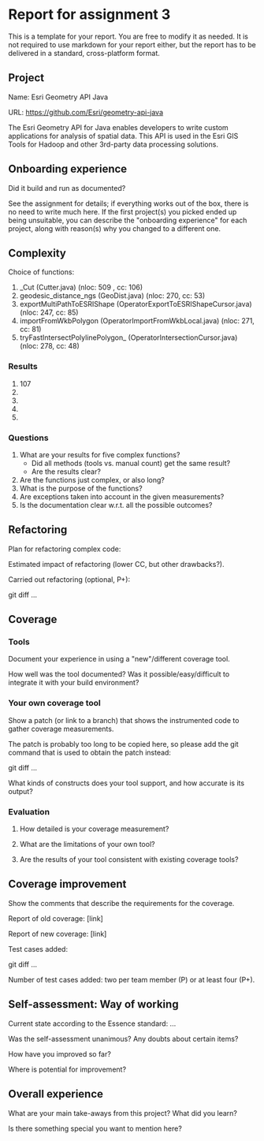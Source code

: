 # Report for assignment 3

This is a template for your report. You are free to modify it as needed.
It is not required to use markdown for your report either, but the report
has to be delivered in a standard, cross-platform format.

## Project

Name: Esri Geometry API Java

URL: https://github.com/Esri/geometry-api-java

The Esri Geometry API for Java enables developers to write custom applications for analysis of spatial data. This API is used in the Esri GIS Tools for Hadoop and other 3rd-party data processing solutions.

## Onboarding experience

Did it build and run as documented?
    
See the assignment for details; if everything works out of the box,
there is no need to write much here. If the first project(s) you picked
ended up being unsuitable, you can describe the "onboarding experience"
for each project, along with reason(s) why you changed to a different one.


## Complexity

Choice of functions:

1. _Cut (Cutter.java) (nloc: 509 , cc: 106)
2. geodesic_distance_ngs (GeoDist.java) (nloc: 270, cc: 53)
3. exportMultiPathToESRIShape (OperatorExportToESRIShapeCursor.java) (nloc: 247, cc: 85)
4. importFromWkbPolygon (OperatorImportFromWkbLocal.java) (nloc: 271, cc: 81)
5. tryFastIntersectPolylinePolygon_ (OperatorIntersectionCursor.java) (nloc: 278, cc: 48)

### Results

1. 107
2. 
3.
4.
5.

### Questions

1. What are your results for five complex functions?
   * Did all methods (tools vs. manual count) get the same result?
   * Are the results clear?
2. Are the functions just complex, or also long?
3. What is the purpose of the functions?
4. Are exceptions taken into account in the given measurements?
5. Is the documentation clear w.r.t. all the possible outcomes?

## Refactoring

Plan for refactoring complex code:

Estimated impact of refactoring (lower CC, but other drawbacks?).

Carried out refactoring (optional, P+):

git diff ...

## Coverage

### Tools

Document your experience in using a "new"/different coverage tool.

How well was the tool documented? Was it possible/easy/difficult to
integrate it with your build environment?

### Your own coverage tool

Show a patch (or link to a branch) that shows the instrumented code to
gather coverage measurements.

The patch is probably too long to be copied here, so please add
the git command that is used to obtain the patch instead:

git diff ...

What kinds of constructs does your tool support, and how accurate is
its output?

### Evaluation

1. How detailed is your coverage measurement?

2. What are the limitations of your own tool?

3. Are the results of your tool consistent with existing coverage tools?

## Coverage improvement

Show the comments that describe the requirements for the coverage.

Report of old coverage: [link]

Report of new coverage: [link]

Test cases added:

git diff ...

Number of test cases added: two per team member (P) or at least four (P+).

## Self-assessment: Way of working

Current state according to the Essence standard: ...

Was the self-assessment unanimous? Any doubts about certain items?

How have you improved so far?

Where is potential for improvement?

## Overall experience

What are your main take-aways from this project? What did you learn?

Is there something special you want to mention here?
